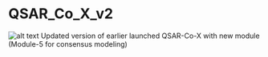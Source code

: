 # QSAR_Co_X_v2
![alt text](https://media.istockphoto.com/id/959504520/vector/multi-channel-icon.jpg?s=612x612&w=0&k=20&c=-P9bCrHrTAGjCc3lF47Ffv9xNMobWl4RRc8yvO8Mjqs=)
Updated version of earlier launched QSAR-Co-X with new module (Module-5 for consensus modeling)
